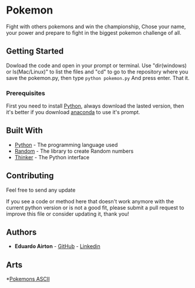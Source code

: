 # Pokemon

Fight with others pokemons and win the championship, Chose your name, your power and prepare to fight in the biggest pokemon challenge of all.

## Getting Started

Dowload the code and open in your prompt or terminal. Use "dir(windows) or ls(Mac/Linux)" to list the files and "cd" to go to the repository where you save the pokemon.py, then type 
```python pokemon.py```
And press enter. That it.

### Prerequisites

First you need to install [Python](https://www.python.org/downloads/), always download the lasted version, then it's better if you download [anaconda](https://conda.io/miniconda.html) to use it's prompt. 

## Built With

* [Python](https://www.python.org/) - The programming language used
* [Random](https://docs.python.org/3/library/random.html) - The library to create Random numbers
* [Thinker](https://docs.python.org/2/library/tkinter.html) - The Python interface


## Contributing
Feel free to send any update 

If you see a code or method here that doesn't work anymore with the current python version or is not a good fit, please submit a pull request to improve this file or consider updating it, thank you!

## Authors

* **Eduardo Airton** - [GitHub](https://github.com/EduardoAirton) - [Linkedin](https://www.linkedin.com/in/eduardo-airton/)

## Arts
*[Pokemons ASCII](http://ascii.co.uk/art/pokemon)
